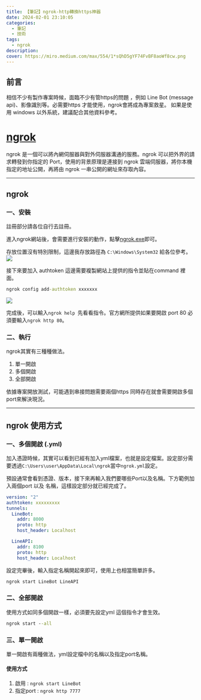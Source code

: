 ```yaml
---
title: 【筆記】ngrok-http轉換https神器
date: 2024-02-01 23:10:05
categories: 
  - 筆記 
  - 技術
tags: 
  - ngrok
description:
cover: https://miro.medium.com/max/554/1*sQhD5gYF74FvBF8aoWf8cw.png
---
```

## 前言
相信不少有製作專案時候，面臨不少有管https的問題 ，例如 Line Bot (message api)、影像識別等。必需要https 才能使用，ngrok會將成為專案救星。
如果是使用 windows 以外系統，建議配合其他資料參考。

# [ngrok](https://ngrok.com/)
ngrok 是一個可以將內網伺服器與對外伺服器溝通的服務。ngrok 可以把外界的請求轉發到你指定的 Port，使用的背景原理是連接到 ngrok 雲端伺服器，將你本機指定的地址公開，再將由 ngrok 一串公開的網址來存取內容。

--- 
## ngrok
### 一、安裝
註冊部分請各位自行去註冊。

進入ngrok網站後，會需要進行安裝的動作，點擊[ngrok.exe](https://bin.equinox.io/c/bNyj1mQVY4c/ngrok-v3-stable-windows-amd64.zip)即可。

存放位置沒有特別限制，這邊我存放路徑為 ```C:\Windows\System32``` 給各位參考。
![](/img/Note/ngrok/Snipaste_2022-08-11_21-01-27.png)

接下來要加入 authtoken 這邊需要複製網站上提供的指令並貼在command 裡面。
```cmd
ngrok config add-authtoken xxxxxxx
```
![](/img/Note/ngrok/Snipaste_2022-08-11_21-24-50.png)

完成後，可以輸入```ngrok help ```先看看指令。官方網所提供如果要開啟 port 80 必須要輸入```ngrok http 80```。


### 二、執行
ngrok其實有三種種做法。
1. 單一開啟
2. 多個開啟
3. 全部開啟

依據專案開放測試，可能遇到串接問題需要兩個https 同時存在就會需要開啟多個port來解決現況。

---
## ngrok 使用方式
### 一、多個開啟 (.yml)
加入憑證時候，其實可以看到已經有加入yml檔案，也就是設定檔案。設定部分需要透過```C:\Users\user\AppData\Local\ngrok```當中```ngrok.yml```設定。

預設通常會看到憑證、版本，接下來再輸入我們要哪些Port以及名稱。下方範例加入兩個port 以及 名稱，這樣設定部分就已經完成了。
```yml
version: "2"
authtoken: xxxxxxxxx
tunnels:
  LineBot:
    addr: 8000
    proto: http
    host_header: Localhost

  LineAPI:
    addr: 8100
    proto: http
    host_header: Localhost
```

設定完畢後，輸入指定名稱開起來即可，使用上也相當簡單許多。
```cmd
ngrok start LineBot LineAPI
```

### 二、全部開啟
使用方式如同多個開啟一樣，必須要先設定yml 這個指令才會生效。
```cmd
ngrok start --all
```


### 三、單一開啟
單一開啟有兩種做法，yml設定檔中的名稱以及指定port名稱。
#### 使用方式
1. 啟用 : ```ngrok start LineBot```
2. 指定port : ```ngrok http 7777```



